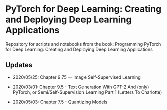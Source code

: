 # PyTorch for Deep Learning: Creating and Deploying Deep Learning Applications

Repository for scripts and notebooks from the book: Programming PyTorch for Deep Learning: Creating and Deploying Deep Learning Applications

## Updates

* 2020/05/25: Chapter 9.75 — Image Self-Supervised Learning

* 2020/03/01: Chapter 9.5 - Text Generation With GPT-2 And (only) PyTorch, or Semi/Self-Supervision Learning Part 1 (Letters To Charlotte)

* 2020/05/03: Chapter 7.5 - Quantizing Models 
